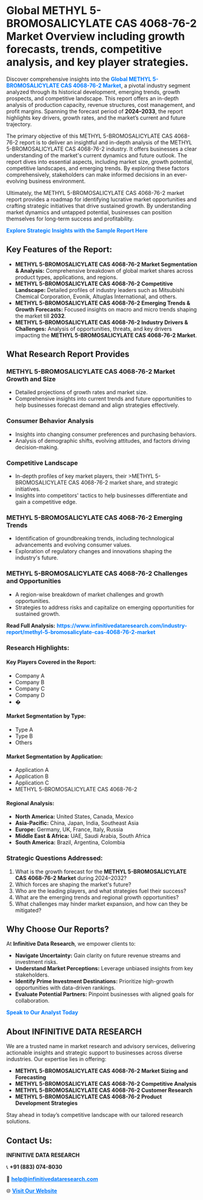 <h1>Global METHYL 5-BROMOSALICYLATE CAS 4068-76-2 Market Overview including growth forecasts, trends, competitive analysis, and key player strategies.</h1>
<p>
Discover comprehensive insights into the 
<a href="https://www.infinitivedataresearch.com/industry-report/methyl-5-bromosalicylate-cas-4068-76-2-market" rel="dofollow" style="color: #007BFF; text-decoration: none;"><strong>Global METHYL 5-BROMOSALICYLATE CAS 4068-76-2 Market</strong></a>, a pivotal industry segment analyzed through its historical development, emerging trends, growth prospects, and competitive landscape. This report offers an in-depth analysis of production capacity, revenue structures, cost management, and profit margins. Spanning the forecast period of <strong>2024–2033</strong>, the report highlights key drivers, growth rates, and the market’s current and future trajectory.
</p>
<p>
The primary objective of this METHYL 5-BROMOSALICYLATE CAS 4068-76-2 report is to deliver an insightful and in-depth analysis of the METHYL 5-BROMOSALICYLATE CAS 4068-76-2 industry. It offers businesses a clear understanding of the market's current dynamics and future outlook. The report dives into essential aspects, including market size, growth potential, competitive landscapes, and emerging trends. By exploring these factors comprehensively, stakeholders can make informed decisions in an ever-evolving business environment.
</p>
<p>
Ultimately, the METHYL 5-BROMOSALICYLATE CAS 4068-76-2 market report provides a roadmap for identifying lucrative market opportunities and crafting strategic initiatives that drive sustained growth. By understanding market dynamics and untapped potential, businesses can position themselves for long-term success and profitability.
</p>
<p>
<a href="https://www.infinitivedataresearch.com/request-sample/reportId=102245" style="color: #007BFF; text-decoration: none;"><strong>Explore Strategic Insights with the Sample Report Here</strong></a>
</p>

<h2>Key Features of the Report:</h2>
<ul>
<li><strong>METHYL 5-BROMOSALICYLATE CAS 4068-76-2 Market Segmentation & Analysis:</strong> Comprehensive breakdown of global market shares across product types, applications, and regions.</li>
<li><strong>METHYL 5-BROMOSALICYLATE CAS 4068-76-2 Competitive Landscape:</strong> Detailed profiles of industry leaders such as Mitsubishi Chemical Corporation, Evonik, Altuglas International, and others.</li>
<li><strong>METHYL 5-BROMOSALICYLATE CAS 4068-76-2 Emerging Trends & Growth Forecasts:</strong> Focused insights on macro and micro trends shaping the market till <strong>2032</strong>.</li>
<li><strong>METHYL 5-BROMOSALICYLATE CAS 4068-76-2 Industry Drivers & Challenges:</strong> Analysis of opportunities, threats, and key drivers impacting the <strong>METHYL 5-BROMOSALICYLATE CAS 4068-76-2 Market</strong>.</li>
</ul>

<h2>What Research Report Provides</h2>
<h3>METHYL 5-BROMOSALICYLATE CAS 4068-76-2 Market Growth and Size</h3>
<ul>
<li>Detailed projections of growth rates and market size.</li>
<li>Comprehensive insights into current trends and future opportunities to help businesses forecast demand and align strategies effectively.</li>
</ul>

<h3>Consumer Behavior Analysis</h3>
<ul>
<li>Insights into changing consumer preferences and purchasing behaviors.</li>
<li>Analysis of demographic shifts, evolving attitudes, and factors driving decision-making.</li>
</ul>

<h3>Competitive Landscape</h3>
<ul>
<li>In-depth profiles of key market players, their >METHYL 5-BROMOSALICYLATE CAS 4068-76-2 market share, and strategic initiatives.</li>
<li>Insights into competitors' tactics to help businesses differentiate and gain a competitive edge.</li>
</ul>

<h3>METHYL 5-BROMOSALICYLATE CAS 4068-76-2 Emerging Trends</h3>
<ul>
<li>Identification of groundbreaking trends, including technological advancements and evolving consumer values.</li>
<li>Exploration of regulatory changes and innovations shaping the industry's future.</li>
</ul>

<h3>METHYL 5-BROMOSALICYLATE CAS 4068-76-2 Challenges and Opportunities</h3>
<ul>
<li>A region-wise breakdown of market challenges and growth opportunities.</li>
<li>Strategies to address risks and capitalize on emerging opportunities for sustained growth.</li>
</ul>
<p><strong>Read Full Analysis:</strong> <a href="https://www.infinitivedataresearch.com/industry-report/methyl-5-bromosalicylate-cas-4068-76-2-market" rel="dofollow" style="color: #007BFF; text-decoration: none;"><strong>https://www.infinitivedataresearch.com/industry-report/methyl-5-bromosalicylate-cas-4068-76-2-market</strong></a></p>
<h3>Research Highlights:</h3>
<h4>Key Players Covered in the Report:</h4>
<ul><li>Company A</li><li>Company B</li><li>Company C</li><li>Company D</li><li>�</li></ul>
<h4>Market Segmentation by Type:</h4>
<ul><li>Type A</li><li>Type B</li><li>Others</li></ul>
<h4>Market Segmentation by Application:</h4>
<ul><li>Application A</li><li>Application B</li><li>Application C</li><li>METHYL 5-BROMOSALICYLATE CAS 4068-76-2</li></ul>

<h4>Regional Analysis:</h4>
<ul>
<li><strong>North America:</strong> United States, Canada, Mexico</li>
<li><strong>Asia-Pacific:</strong> China, Japan, India, Southeast Asia</li>
<li><strong>Europe:</strong> Germany, UK, France, Italy, Russia</li>
<li><strong>Middle East & Africa:</strong> UAE, Saudi Arabia, South Africa</li>
<li><strong>South America:</strong> Brazil, Argentina, Colombia</li>
</ul>

<h3>Strategic Questions Addressed:</h3>
<ol>
<li>What is the growth forecast for the <strong>METHYL 5-BROMOSALICYLATE CAS 4068-76-2 Market</strong> during 2024–2032?</li>
<li>Which forces are shaping the market's future?</li>
<li>Who are the leading players, and what strategies fuel their success?</li>
<li>What are the emerging trends and regional growth opportunities?</li>
<li>What challenges may hinder market expansion, and how can they be mitigated?</li>
</ol>

<h2>Why Choose Our Reports?</h2>
<p>At <strong>Infinitive Data Research</strong>, we empower clients to:</p>
<ul>
<li><strong>Navigate Uncertainty:</strong> Gain clarity on future revenue streams and investment risks.</li>
<li><strong>Understand Market Perceptions:</strong> Leverage unbiased insights from key stakeholders.</li>
<li><strong>Identify Prime Investment Destinations:</strong> Prioritize high-growth opportunities with data-driven rankings.</li>
<li><strong>Evaluate Potential Partners:</strong> Pinpoint businesses with aligned goals for collaboration.</li>
</ul>
<p><a href="https://www.infinitivedataresearch.com/industry-report/methyl-5-bromosalicylate-cas-4068-76-2-market" rel="dofollow" style="color: #007BFF; text-decoration: none;"><strong>Speak to Our Analyst Today</strong></a></p>

<h2>About INFINITIVE DATA RESEARCH</h2>
<p>We are a trusted name in market research and advisory services, delivering actionable insights and strategic support to businesses across diverse industries. Our expertise lies in offering:</p>
<ul>
<li><strong>METHYL 5-BROMOSALICYLATE CAS 4068-76-2 Market Sizing and Forecasting</strong></li>
<li><strong>METHYL 5-BROMOSALICYLATE CAS 4068-76-2 Competitive Analysis</strong></li>
<li><strong>METHYL 5-BROMOSALICYLATE CAS 4068-76-2 Customer Research</strong></li>
<li><strong>METHYL 5-BROMOSALICYLATE CAS 4068-76-2 Product Development Strategies</strong></li>
</ul>
<p>Stay ahead in today’s competitive landscape with our tailored research solutions.</p>

<h2>Contact Us:</h2>
<p><strong>INFINITIVE DATA RESEARCH</strong></p>
<p>📞 <strong>+91 (883) 074-8030</strong></p>
<p>📧 <strong><a href="mailto:help@infinitivedataresearch.com" style="color: #007BFF;">help@infinitivedataresearch.com</a></strong></p>
<p>🌐 <strong><a href="https://www.infinitivedataresearch.com" rel="dofollow" style="color: #007BFF;">Visit Our Website</a></strong></p>